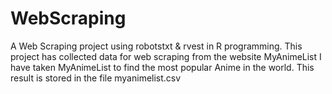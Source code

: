 # WebScraping
A Web Scraping project using robotstxt & rvest in R programming. This project has collected data for web scraping from the website MyAnimeList
I have taken MyAnimeList to find the most popular Anime in the world.
This result is stored in the file myanimelist.csv
